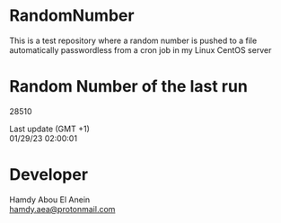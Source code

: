 # RandomNumber    
This is a test repository where a random number is pushed to a file automatically passwordless from a cron job in my Linux CentOS server    
# Random Number of the last run   
28510
      
Last update (GMT +1)    
01/29/23 02:00:01
# Developer    
Hamdy Abou El Anein   
hamdy.aea@protonmail.com
